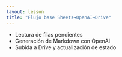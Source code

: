 ```yaml
---
layout: lesson
title: "Flujo base Sheets→OpenAI→Drive"
---
```

- Lectura de filas pendientes
- Generación de Markdown con OpenAI
- Subida a Drive y actualización de estado
